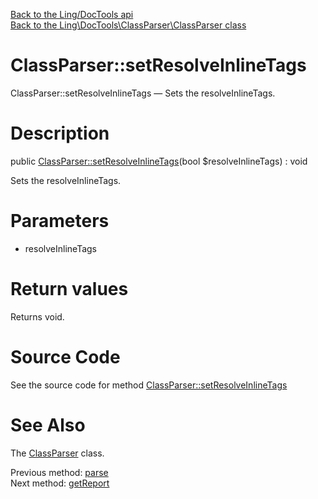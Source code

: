[Back to the Ling/DocTools api](https://github.com/lingtalfi/DocTools/blob/master/doc/api/Ling/DocTools.md)<br>
[Back to the Ling\DocTools\ClassParser\ClassParser class](https://github.com/lingtalfi/DocTools/blob/master/doc/api/Ling/DocTools/ClassParser/ClassParser.md)


ClassParser::setResolveInlineTags
================



ClassParser::setResolveInlineTags — Sets the resolveInlineTags.




Description
================


public [ClassParser::setResolveInlineTags](https://github.com/lingtalfi/DocTools/blob/master/doc/api/Ling/DocTools/ClassParser/ClassParser/setResolveInlineTags.md)(bool $resolveInlineTags) : void




Sets the resolveInlineTags.




Parameters
================


- resolveInlineTags

    


Return values
================

Returns void.








Source Code
===========
See the source code for method [ClassParser::setResolveInlineTags](https://github.com/lingtalfi/DocTools/blob/master/ClassParser/ClassParser.php#L638-L641)


See Also
================

The [ClassParser](https://github.com/lingtalfi/DocTools/blob/master/doc/api/Ling/DocTools/ClassParser/ClassParser.md) class.

Previous method: [parse](https://github.com/lingtalfi/DocTools/blob/master/doc/api/Ling/DocTools/ClassParser/ClassParser/parse.md)<br>Next method: [getReport](https://github.com/lingtalfi/DocTools/blob/master/doc/api/Ling/DocTools/ClassParser/ClassParser/getReport.md)<br>

